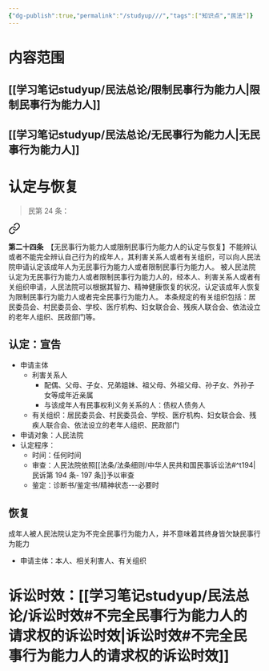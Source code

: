 ```yaml
---
{"dg-publish":true,"permalink":"/studyup///","tags":["知识点","民法"]}
---
```


# 内容范围
## [[学习笔记studyup/民法总论/限制民事行为能力人\|限制民事行为能力人]]
## [[学习笔记studyup/民法总论/无民事行为能力人\|无民事行为能力人]]
# 认定与恢复
>民第 24 条：
<div class="transclusion internal-embed is-loaded"><a class="markdown-embed-link" href="/////#t24" aria-label="Open link"><svg xmlns="http://www.w3.org/2000/svg" width="24" height="24" viewBox="0 0 24 24" fill="none" stroke="currentColor" stroke-width="2" stroke-linecap="round" stroke-linejoin="round" class="svg-icon lucide-link"><path d="M10 13a5 5 0 0 0 7.54.54l3-3a5 5 0 0 0-7.07-7.07l-1.72 1.71"></path><path d="M14 11a5 5 0 0 0-7.54-.54l-3 3a5 5 0 0 0 7.07 7.07l1.71-1.71"></path></svg></a><div class="markdown-embed">



**第二十四条**　【无民事行为能力人或限制民事行为能力人的认定与恢复】不能辨认或者不能完全辨认自己行为的成年人，其利害关系人或者有关组织，可以向人民法院申请认定该成年人为无民事行为能力人或者限制民事行为能力人。
被人民法院认定为无民事行为能力人或者限制民事行为能力人的，经本人、利害关系人或者有关组织申请，人民法院可以根据其智力、精神健康恢复的状况，认定该成年人恢复为限制民事行为能力人或者完全民事行为能力人。
本条规定的有关组织包括：居民委员会、村民委员会、学校、医疗机构、妇女联合会、残疾人联合会、依法设立的老年人组织、民政部门等。 

</div></div>

## 认定：宣告
- 申请主体
	- 利害关系人
		- 配偶、父母、子女、兄弟姐妹、祖父母、外祖父母、孙子女、外孙子女等成年近亲属
		- 与该成年人有民事权利义务关系的人：债权人债务人
	- 有关组织：居民委员会、村民委员会、学校、医疗机构、妇女联合会、残疾人联合会、依法设立的老年人组织、民政部门
- 申请对象：人民法院
- 认定程序：
	- 时间：任何时间
	- 审查：人民法院依照[[法条/法条细则/中华人民共和国民事诉讼法#^t194\|民诉第 194 条- 197 条]]予以审查
	- 鉴定：诊断书/鉴定书/精神状态---必要时
## 恢复 
成年人被人民法院认定为不完全民事行为能力人，并不意味着其终身皆欠缺民事行为能力
- 申请主体：本人、相关利害人、有关组织
# 诉讼时效：[[学习笔记studyup/民法总论/诉讼时效#不完全民事行为能力人的请求权的诉讼时效\|诉讼时效#不完全民事行为能力人的请求权的诉讼时效]]